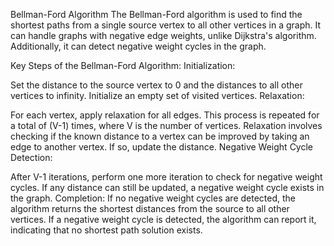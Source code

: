 Bellman-Ford Algorithm
The Bellman-Ford algorithm is used to find the shortest paths from a single source vertex to all other vertices in a graph. It can handle graphs with negative edge weights, unlike Dijkstra's algorithm. Additionally, it can detect negative weight cycles in the graph.

Key Steps of the Bellman-Ford Algorithm:
Initialization:

Set the distance to the source vertex to 0 and the distances to all other vertices to infinity.
Initialize an empty set of visited vertices.
Relaxation:

For each vertex, apply relaxation for all edges. This process is repeated for a total of (V-1) times, where V is the number of vertices.
Relaxation involves checking if the known distance to a vertex can be improved by taking an edge to another vertex. If so, update the distance.
Negative Weight Cycle Detection:

After V-1 iterations, perform one more iteration to check for negative weight cycles.
If any distance can still be updated, a negative weight cycle exists in the graph.
Completion:
If no negative weight cycles are detected, the algorithm returns the shortest distances from the source to all other vertices.
If a negative weight cycle is detected, the algorithm can report it, indicating that no shortest path solution exists.
